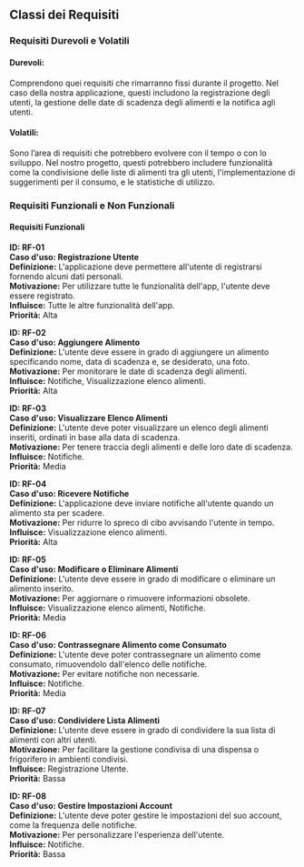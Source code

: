 ## Classi dei Requisiti
### Requisiti Durevoli e Volatili
#### Durevoli:
Comprendono quei requisiti che rimarranno fissi durante il progetto. Nel caso della nostra applicazione, questi includono la registrazione degli utenti, la gestione delle date di scadenza degli alimenti e la notifica agli utenti.

#### Volatili:
Sono l’area di requisiti che potrebbero evolvere con il tempo o con lo sviluppo. Nel nostro progetto, questi potrebbero includere funzionalità come la condivisione delle liste di alimenti tra gli utenti, l'implementazione di suggerimenti per il consumo, e le statistiche di utilizzo.

### Requisiti Funzionali e Non Funzionali
#### Requisiti Funzionali
**ID: RF-01**  
**Caso d'uso: Registrazione Utente**  
**Definizione:**  L'applicazione deve permettere all'utente di registrarsi fornendo alcuni dati personali.  
**Motivazione:** Per utilizzare tutte le funzionalità dell'app, l'utente deve essere registrato.  
**Influisce:**  Tutte le altre funzionalità dell'app.  
**Priorità:**  Alta

**ID: RF-02**  
**Caso d'uso: Aggiungere Alimento**  
**Definizione:**  L'utente deve essere in grado di aggiungere un alimento specificando nome, data di scadenza e, se desiderato, una foto.  
**Motivazione:** Per monitorare le date di scadenza degli alimenti.  
**Influisce:**  Notifiche, Visualizzazione elenco alimenti.  
**Priorità:**  Alta

**ID: RF-03**  
**Caso d'uso: Visualizzare Elenco Alimenti**  
**Definizione:**  L'utente deve poter visualizzare un elenco degli alimenti inseriti, ordinati in base alla data di scadenza.  
**Motivazione:** Per tenere traccia degli alimenti e delle loro date di scadenza.  
**Influisce:**  Notifiche.  
**Priorità:**  Media

**ID: RF-04**  
**Caso d'uso: Ricevere Notifiche**  
**Definizione:**  L'applicazione deve inviare notifiche all'utente quando un alimento sta per scadere.  
**Motivazione:** Per ridurre lo spreco di cibo avvisando l'utente in tempo.  
**Influisce:**  Visualizzazione elenco alimenti.  
**Priorità:**  Alta

**ID: RF-05**  
**Caso d'uso: Modificare o Eliminare Alimenti**  
**Definizione:**  L'utente deve essere in grado di modificare o eliminare un alimento inserito.  
**Motivazione:** Per aggiornare o rimuovere informazioni obsolete.  
**Influisce:**  Visualizzazione elenco alimenti, Notifiche.  
**Priorità:**  Media

**ID: RF-06**  
**Caso d'uso: Contrassegnare Alimento come Consumato**  
**Definizione:**  L'utente deve poter contrassegnare un alimento come consumato, rimuovendolo dall'elenco delle notifiche.  
**Motivazione:** Per evitare notifiche non necessarie.  
**Influisce:**  Notifiche.  
**Priorità:**  Media

**ID: RF-07**  
**Caso d'uso: Condividere Lista Alimenti**  
**Definizione:**  L'utente deve essere in grado di condividere la sua lista di alimenti con altri utenti.  
**Motivazione:** Per facilitare la gestione condivisa di una dispensa o frigorifero in ambienti condivisi.  
**Influisce:**  Registrazione Utente.  
**Priorità:**  Bassa

**ID: RF-08**  
**Caso d'uso: Gestire Impostazioni Account**  
**Definizione:**  L'utente deve poter gestire le impostazioni del suo account, come la frequenza delle notifiche.  
**Motivazione:** Per personalizzare l'esperienza dell'utente.  
**Influisce:**  Notifiche.  
**Priorità:**  Bassa
